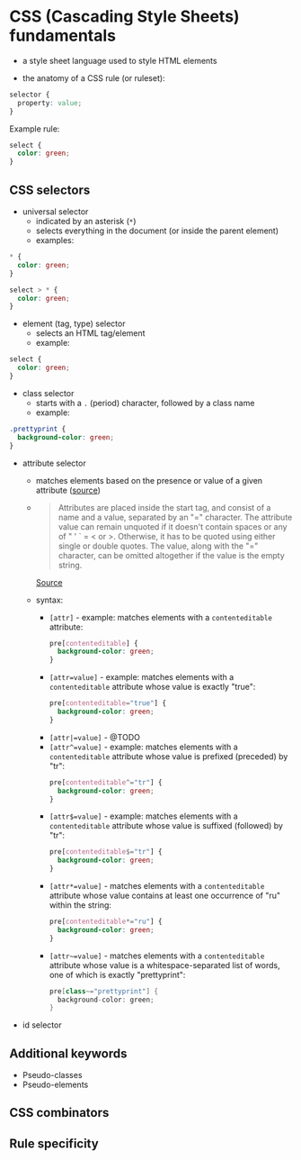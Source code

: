 # CSS (Cascading Style Sheets) fundamentals

- a style sheet language used to style HTML elements

- the anatomy of a CSS rule (or ruleset):
```css
selector {
  property: value;
}
```
  Example rule:
```css
select {
  color: green;
}
```
## CSS selectors
- universal selector
  - indicated by an asterisk (`*`)
  - selects everything in the document (or inside the parent element)
  - examples:
```css
* {
  color: green;
}
```
```css
select > * {
  color: green;
}
```
- element (tag, type) selector
  - selects an HTML tag/element
  - example:
```css
select {
  color: green;
}
```
- class selector
  - starts with a `.` (period) character, followed by a class name
  - example:
```css
.prettyprint {
  background-color: green;
}
```
- attribute selector 
  - matches elements based on the presence or value of a given attribute ([source](https://developer.mozilla.org/en-US/docs/Web/CSS/Attribute_selectors))
  - > Attributes are placed inside the start tag, and consist of a name and a value, separated by an "=" character. The attribute value can remain unquoted if it doesn't contain spaces or any of " ' ` = < or >. Otherwise, it has to be quoted using either single or double quotes. The value, along with the "=" character, can be omitted altogether if the value is the empty string.

    [Source](https://www.w3.org/TR/2011/WD-html5-20110525/introduction.html)
  - syntax:
    - `[attr]` - example: matches elements with a `contenteditable` attribute:
      ```css
      pre[contenteditable] {
        background-color: green;
      }
      ```
    - `[attr=value]` - example: matches elements with a `contenteditable` attribute whose value is exactly "true":
      ```css
      pre[contenteditable="true"] {
        background-color: green;
      }
      ```
    - `[attr|=value]` - @TODO
    - `[attr^=value]` - example: matches elements with a `contenteditable` attribute whose value is prefixed (preceded) by "tr":
      ```css
      pre[contenteditable^="tr"] {
        background-color: green;
      }
      ```
    - `[attr$=value]` - example: matches elements with a `contenteditable` attribute whose value is suffixed (followed) by "tr":
      ```css
      pre[contenteditable$="tr"] {
        background-color: green;
      }
      ```
    - `[attr*=value]` - matches elements with a `contenteditable` attribute whose value contains at least one occurrence of "ru" within the string:
      ```css
      pre[contenteditable*="ru"] {
        background-color: green;
      }
      ```
    - `[attr~=value]` - matches elements with a `contenteditable` attribute whose value is a whitespace-separated list of words, one of which is exactly "prettyprint":
      ```cs
      pre[class~="prettyprint"] {
        background-color: green;
      }
      ```
- id selector
## Additional keywords
- Pseudo-classes
- Pseudo-elements
## CSS combinators
## Rule specificity